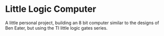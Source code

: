 # Little Logic Computer
 A little personal project, building an 8 bit computer similar to the designs of Ben Eater, but using the TI little logic gates series.
